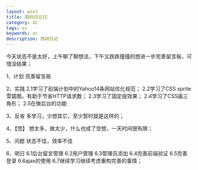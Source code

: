 ```yaml
---
layout: post
title: 西祠日记15
category: XC
tags: xc
keywords: xc
description: 西祠日记
---
```


今天状态不是太好，上午聊了聊想法，下午又跌跌撞撞的想进一步完善留言板，可惜没结果；

1、计划 
完善留言板

2、实践 
2.1学习了前端计划中的Yahoo14条网站优化规范； 
2.2学习了CSS sprite雪碧图，有助于节省HTTP请求数； 
2.3学习了固定层效果； 
2.4学习了CSS画三角形； 
2.5在做后台的功能

3、反省 
多学习，少想其它，至少暂时就是这样的；

4、【悟】 
想太多，做太少，什么也成了空想，一天时间很有限；

5、问题 
状态不佳，效率不佳

6、明日 
6.1后台留言管理 
6.2用户管理 
6.3管理员添加 
6.4完善前端验证 
6.5完善登录 
6.6ajax的使用 
6.7继续学习继续考虑重构完善的事情；